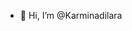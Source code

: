 - 👋 Hi, I’m @Karminadilara


<!---
Karminadilara/Karminadilara is a ✨ special ✨ repository because its `README.md` (this file) appears on your GitHub profile.
You can click the Preview link to take a look at your changes.
--->
